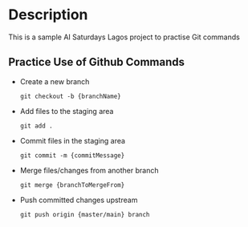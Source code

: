 # Description
This is a sample AI Saturdays Lagos project to practise Git commands

## Practice Use of Github Commands

- Create a new branch <br/>

    ```
    git checkout -b {branchName}
    ```
- Add files to the staging area <br/>
   
    ```
    git add . 
    ```
- Commit files in the staging area <br/>
    ```
    git commit -m {commitMessage}
    ```
- Merge files/changes from another branch <br/>
    ```
    git merge {branchToMergeFrom} 
    ```
- Push committed changes upstream <br/>
    ```
    git push origin {master/main} branch
    ```